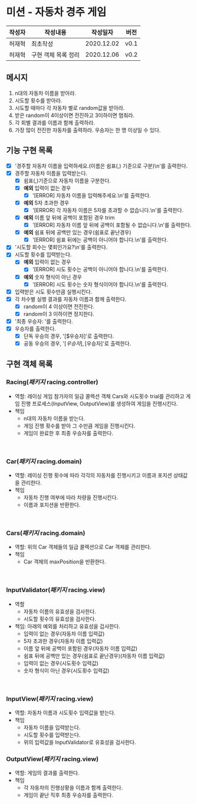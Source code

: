 # 미션 - 자동차 경주 게임

|작성자|작성내용|작성일자|버전|
|-----|------|-------|-----|
|허재혁|최초작성|2020.12.02|v0.1|
|허재혁|구현 객체 목록 정리|2020.12.06|v0.2|

## 메시지
1. n대의 자동차 이름을 받아라.
1. 시도할 횟수를 받아라.
1. 시도할 때마다 각 자동차 별로 random값을 받아라.
1. 받은 random이 4이상이면 전진하고 3이하이면 멈춰라.
1. 각 회별 결과를 이름과 함께 출력하라.
1. 가장 많이 전진한 자동차를 출력하라. 우승자는 한 명 이상일 수 있다.

## 기능 구현 목록
- [X] '경주할 자동차 이름을 입력하세요.(이름은 쉼표(,) 기준으로 구분)\n'를 출력한다.
- [X] 경주할 자동차 이름을 입력받는다.
    - [X] 쉼표(,)기준으로 자동차 이름을 구분한다.
    - [X] **예외** 입력이 없는 경우
        - [X] '[ERROR] 자동차 이름을 입력해주세요.\n'를 출력한다.
    - [X] **예외** 5자 초과한 경우
        - [X] '[ERROR] 각 자동차 이름은 5자를 초과할 수 없습니다.\n'를 출력한다.
    - [X] **예외** 이름 앞 뒤에 공백이 포함된 경우 trim
        - [X] '[ERROR] 자동차 이름 앞 뒤에 공백이 포함될 수 없습니다.\n'를 출력한다.
    - [X] **예외** 쉼표 뒤에 공백만 있는 경우(쉼표로 끝난경우)
        - [X] '[ERROR] 쉼표 뒤에는 공백이 아니어야 합니다.\n'를 출력한다.
- [X] '시도할 회수는 몇회인가요?\n'를 출력한다.
- [X] 시도할 횟수를 입력받는다.
    - [X] **예외** 입력이 없는 경우
        - [X] '[ERROR] 시도 횟수는 공백이 아니어야 합니다.\n'를 출력한다.
    - [X] **예외** 숫자 형식이 아닌 경우
        - [X] '[ERROR] 시도 횟수는 숫자 형식이어야 합니다.\n'를 출력한다.
- [X] 입력받은 시도 횟수만큼 실행시킨다.
- [X] 각 차수별 실행 결과를 자동차 이름과 함께 출력한다.
    - [X] random이 4 이상이면 전진한다.
    - [X] random이 3 이하이면 정지한다.
- [X] '최종 우승자: '를 출력한다.
- [X] 우승자를 출력한다.
    - [X] 단독 우승의 경우, '[$우승자]'로 출력한다.
    - [X] 공동 우승의 경우, '[$우승자], [$우승자]'로 출력한다.

## 구현 객체 목록
### Racing(*패키지* racing.controller)
- 역할: 레이싱 게임 참가자의 일급 콜렉션 객체 Cars와 시도횟수 trial를 관리하고 게임 진행 프로세스(InputView, OutputView)를 생성하여 게임을 진행시킨다.
- 책임
    - n대의 자동차 이름을 받는다.
    - 게임 진행 횟수를 받아 그 수만큼 게임을 진행시킨다.
    - 게임이 완료한 후 최종 우승자를 출력한다.

<br>

### Car(*패키지* racing.domain)
- 역할: 레이싱 진행 횟수에 따라 각각의 자동차를 진행시키고 이름과 포지션 상태값을 관리한다.
- 책임
    - 자동차 진행 여부에 따라 차량을 진행시킨다.
    - 이름과 포지션을 반환한다.
  
<br>

### Cars(*패키지* racing.domain)
- 역할: 위의 Car 객체들의 일급 콜렉션으로 Car 객체를 관리한다.
- 책임
    - Car 객체의 maxPosition을 반환한다.

<br>

### InputValidator(*패키지* racing.view)
- 역할
    - 자동차 이름의 유효셩을 검사한다.
    - 시도할 횟수의 유효성을 검사한다.
- 책임: 아래의 예외를 처리하고 유효성을 겁사한다.
    - 입력이 없는 경우(자동차 이름 입력값)
    - 5자 초과한 경우(자동차 이름 입력값)
    - 이름 앞 뒤에 공백이 포함된 경우(자동차 이름 입력값)
    - 쉼표 뒤에 공백만 있는 경우(쉼표로 끝난경우)(자동차 이름 입력값)
    - 입력이 없는 경우(시도횟수 입력값)
    - 숫자 형식이 아닌 경우(시도횟수 입력값)
    
<br>

### InputView(*패키지* racing.view)
- 역할: 자동차 이름과 시도횟수 입력값을 받는다.
- 책임
    - 자동차 이름을 입력받는다.
    - 시도할 횟수를 입력받는다.
    - 위의 입력값을 InputValidator로 유효성을 검사한다.

### OutputView(*패키지* racing.view)
- 역할: 게임의 결과를 출력한다.
- 책임
    - 각 자동차의 진행상황을 이름과 함께 출력한다.
    - 게임이 끝난 직후 최종 우승자를 출력한다.
